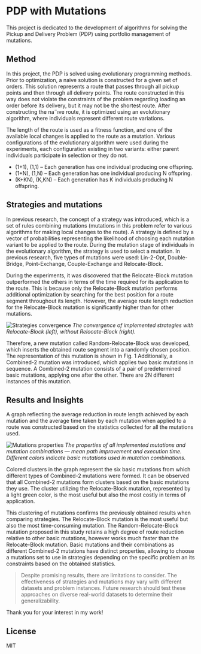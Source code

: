 # PDP with Mutations

This project is dedicated to the development of algorithms for solving the Pickup and Delivery Problem (PDP) using portfolio management of mutations.

## Method

In this project, the PDP is solved using evolutionary programming methods. Prior to optimization, a na&iuml;ve solution is constructed for a given set of orders. This solution represents a route that passes through all pickup points and then through all delivery points. The route constructed in this way does not violate the constraints of the problem regarding loading an order before its delivery, but it may not be the shortest route. After constructing the na¨ıve route, it is optimized using an evolutionary algorithm, where individuals represent different route variations.

The length of the route is used as a fitness function, and one of the available local changes is applied to the route as a mutation. Various configurations of the evolutionary algorithm were used during the experiments, each configuration existing in two variants: either parent individuals participate in selection or they do not.

- (1+1), (1,1) – Each generation has one individual producing one offspring.
- (1+N), (1,N) – Each generation has one individual producing N offspring.
- (K+KN), (K,KN) – Each generation has K individuals producing N offspring.

## Strategies and mutations

In previous research, the concept of a strategy was introduced, which is a set of rules combining mutations (mutations in this problem refer to various algorithms for making local changes to the route). A strategy is defined by a vector of probabilities representing the likelihood of choosing each mutation variant to be applied to the route. During the mutation stage of individuals in the evolutionary algorithm, the strategy is used to select a mutation. In previous research, five types of mutations were used: Lin-2-Opt, Double-Bridge, Point-Exchange, Couple-Exchange and Relocate-Block.

During the experiments, it was discovered that the Relocate-Block mutation outperformed the others in terms of the time required for its application to the route. This is because only the Relocate-Block mutation performs additional optimization by searching for the best position for a route segment throughout its length. However, the average route length reduction for the Relocate-Block mutation is significantly higher than for other mutations.

![Strategies convergence](../media/strategies.jpg?raw=true)
*The convergence of implemented strategies with Relocate-Block (left), without Relocate-Block (right).*

Therefore, a new mutation called Random-Relocate-Block was developed, which inserts the obtained route segment into a randomly chosen position. The representation of this mutation is shown in Fig. 1 Additionally, a Combined-2 mutation was introduced, which applies two basic mutations in sequence. A Combined-2 mutation consists of a pair of predetermined basic mutations, applying one after the other. There are 2N different instances of this mutation.

## Results and Insights

A graph reflecting the average reduction in route length achieved by each mutation and the average time taken by each mutation when applied to a route was constructed based on the statistics collected for all the mutations used.

![Mutations properties](../media/mutations.jpg?raw=true)
*The properties of all implemented mutations and mutation combinations &mdash; mean path improvement and execution time. Different colors indicate basic mutations used in mutation combinations.*

Colored clusters in the graph represent the six basic mutations from which different types of Combined-2 mutations were formed. It can be observed that all Combined-2 mutations form clusters based on the basic mutations they use. The cluster utilizing the Relocate-Block mutation, represented by a light green color, is the most useful but also the most costly in terms of application.

This clustering of mutations confirms the previously obtained results when comparing strategies. The Relocate-Block mutation is the most useful but also the most time-consuming mutation. The Random-Relocate-Block mutation proposed in this study retains a high degree of route reduction relative to other basic mutations, however works much faster than the Relocate-Block mutation. Basic mutations and their combinations as different Combined-2 mutations have distinct properties, allowing to choose a mutations set to use in strategies depending on the specific problem an its constraints based on the obtained statistics.

> Despite promising results, there are limitations to consider.
> The effectiveness of strategies and mutations may vary
> with different datasets and problem instances.
> Future research should test these approaches on diverse
> real-world datasets to determine their generalizability.

Thank you for your interest in my work!

## License

MIT
